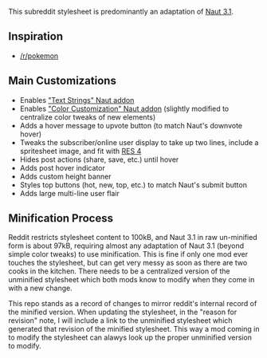 This subreddit stylesheet is predominantly an adaptation of [Naut 3.1](https://github.com/Axel--/Naut-for-reddit).

## Inspiration

- [/r/pokemon](http://www.reddit.com/r/pokemon)

## Main Customizations

- Enables ["Text Strings" Naut addon](https://www.reddit.com/r/naut/wiki/csstext)
- Enables ["Color Customization" Naut addon](https://www.reddit.com/r/naut/wiki/customcolors) (slightly modified to centralize color tweaks of new elements)
- Adds a hover message to upvote button (to match Naut's downvote hover)
- Tweaks the subscriber/online user display to take up two lines, include a spritesheet image, and fit with [RES 4](http://redditenhancementsuite.com/)
- Hides post actions (share, save, etc.) until hover
- Adds post hover indicator
- Adds custom height banner
- Styles top buttons (hot, new, top, etc.) to match Naut's submit button
- Adds large multi-line user flair

## Minification Process

Reddit restricts stylesheet content to 100kB, and Naut 3.1 in raw un-minified form is about 97kB, requiring almost any adaptation of Naut 3.1 (beyond simple color tweaks) to use minification. This is fine if only one mod ever touches the stylesheet, but can get very messy as soon as there are two cooks in the kitchen. There needs to be a centralized version of the unminified stylesheet which both mods know to modify when they come in with a new change.

This repo stands as a record of changes to mirror reddit's internal record of the minified version. When updating the stylesheet, in the "reason for revision" note, I will include a link to the unminified stylesheet which generated that revision of the minified stylesheet. This way a mod coming in to modify the stylesheet can alawys look up the proper unminified version to modify.
